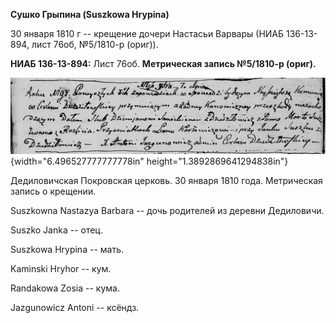 **Сушко Грыпина (Suszkowa Hrypina)**

30 января 1810 г -- крещение дочери Настасьи Варвары (НИАБ 136-13-894,
лист 76об, №5/1810-р (ориг)).

**НИАБ 136-13-894:** Лист 76об. **Метрическая запись №5/1810-р (ориг).**

![](./media/19f00770d57d99d124720a3fd28ca7ad883dc49f.png){width="6.496527777777778in"
height="1.3892869641294838in"}

Дедиловичская Покровская церковь. 30 января 1810 года. Метрическая
запись о крещении.

Suszkowna Nastazya Barbara -- дочь родителей из деревни Дедиловичи.

Suszko Janka -- отец.

Suszkowa Hrypina -- мать.

Kaminski Hryhor -- кум.

Randakowa Zosia -- кума.

Jazgunowicz Antoni -- ксёндз.
